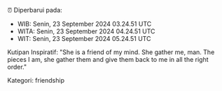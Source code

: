 ⏰ Diperbarui pada:
- WIB: Senin, 23 September 2024 03.24.51 UTC
- WITA: Senin, 23 September 2024 04.24.51 UTC
- WIT: Senin, 23 September 2024 05.24.51 UTC

Kutipan Inspiratif:
"She is a friend of my mind. She gather me, man. The pieces I am, she gather them and give them back to me in all the right order."


Kategori: friendship

